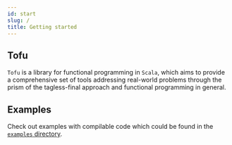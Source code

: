 ```yaml
---
id: start
slug: /
title: Getting started
---
```


## Tofu
`Tofu` is a library for functional programming in `Scala`, which aims to provide 
a comprehensive set of tools addressing real-world problems through the prism of the
tagless-final approach and functional programming in general.


## Examples

Check out examples with compilable code which could be found in the [`examples` directory](https://github.com/tofu-tf/tofu/tree/master/examples).
